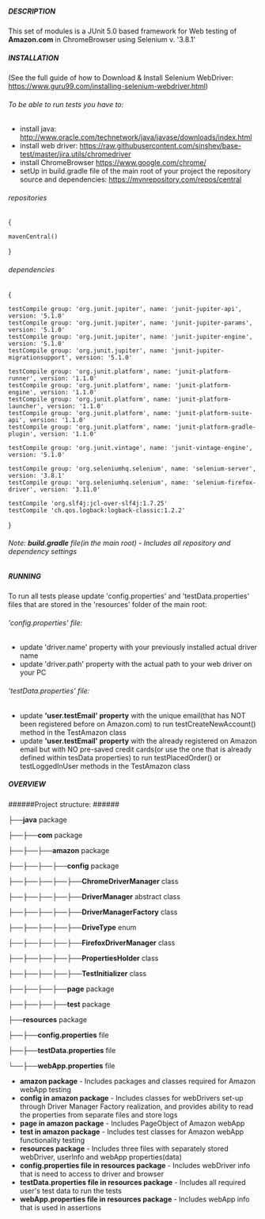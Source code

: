 ##### DESCRIPTION #####

This set of modules is a JUnit 5.0 based framework for Web testing of **Amazon.com** in ChromeBrowser using Selenium v. '3.8.1'

##### INSTALLATION #####
(See the full guide of how to Download & Install Selenium WebDriver: https://www.guru99.com/installing-selenium-webdriver.html)

###### To be able to run tests you have to: ######
* install java:
http://www.oracle.com/technetwork/java/javase/downloads/index.html
* install web driver:
https://raw.githubusercontent.com/sinshev/base-test/master/jira.utils/chromedriver
* install ChromeBrowser
https://www.google.com/chrome/
* setUp in build.gradle file of the main root of your project the repository source and dependencies:
https://mvnrepository.com/repos/central


###### repositories ######
{

    mavenCentral()
}
    
###### dependencies ######
{
 
    testCompile group: 'org.junit.jupiter', name: 'junit-jupiter-api', version: '5.1.0'
    testCompile group: 'org.junit.jupiter', name: 'junit-jupiter-params', version: '5.1.0'
    testCompile group: 'org.junit.jupiter', name: 'junit-jupiter-engine', version: '5.1.0'
    testCompile group: 'org.junit.jupiter', name: 'junit-jupiter-migrationsupport', version: '5.1.0'

    testCompile group: 'org.junit.platform', name: 'junit-platform-runner', version: '1.1.0'
    testCompile group: 'org.junit.platform', name: 'junit-platform-engine', version: '1.1.0'
    testCompile group: 'org.junit.platform', name: 'junit-platform-launcher', version: '1.1.0'
    testCompile group: 'org.junit.platform', name: 'junit-platform-suite-api', version: '1.1.0'
    testCompile group: 'org.junit.platform', name: 'junit-platform-gradle-plugin', version: '1.1.0'

    testCompile group: 'org.junit.vintage', name: 'junit-vintage-engine', version: '5.1.0'

    testCompile group: 'org.seleniumhq.selenium', name: 'selenium-server', version: '3.8.1'
    testCompile group: 'org.seleniumhq.selenium', name: 'selenium-firefox-driver', version: '3.11.0'
    
    testCompile 'org.slf4j:jcl-over-slf4j:1.7.25'
    testCompile 'ch.qos.logback:logback-classic:1.2.2'
    
}

###### _Note: **build.gradle** file(in the main root) - Includes all repository and dependency settings_ ######

##### RUNNING #####

To run all tests please update 'config.properties' and 'testData.properties' files that are stored in the 'resources' folder of the main root:

###### 'config.properties' file: ######
* update 'driver.name' property with your previously installed actual driver name
* update 'driver.path' property with the actual path to your web driver on your PC

###### 'testData.properties' file: ######
* update **'user.testEmail' property** with the unique email(that has NOT been registered before on Amazon.com) to run 
testCreateNewAccount() method in the TestAmazon class
* update **'user.testEmail' property** with the already registered on Amazon email but with NO pre-saved credit cards(or use the one that is already defined within tesData properties) 
to run testPlacedOrder() or testLoggedInUser methods in the TestAmazon class

##### OVERVIEW #####

######Project structure: ######

├──**java** package

├──├──**com** package

├──├──├──**amazon** package

├──├──├──├──**config** package

├──├──├──├──├──**ChromeDriverManager** class

├──├──├──├──├──**DriverManager** abstract class

├──├──├──├──├──**DriverManagerFactory** class

├──├──├──├──├──**DriveType** enum

├──├──├──├──├──**FirefoxDriverManager** class

├──├──├──├──├──**PropertiesHolder** class

├──├──├──├──├──**TestInitializer** class

├──├──├──├──**page** package

├──├──├──├──**test** package

├──**resources** package

├──├──**config.properties** file

├──├──**testData.properties** file

└──├──**webApp.properties** file

* **amazon package** - Includes packages and classes required for Amazon webApp testing
* **config in amazon package** - Includes classes for webDrivers set-up through Driver Manager Factory realization, 
and provides ability to read the properties from separate files and store logs
* **page in amazon package** - Includes PageObject of Amazon webApp
* **test in amazon package** - Includes test classes for Amazon webApp functionality testing
* **resources package** - Includes three files with separately stored webDriver, userInfo and webApp properties(data)
* **config.properties file in resources package** - Includes webDriver info that is need to access to driver and browser
* **testData.properties file in resources package** - Includes all required user's test data to run the tests 
* **webApp.properties file in resources package** - Includes webApp info that is used in assertions




